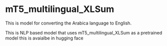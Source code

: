 # mT5_multilingual_XLSum
This is model for converting the Arabica language to English. 

This is NLP based model that uses mT5_multilingual_XLSum as a pretrained model this is avaialbe in hugging face

